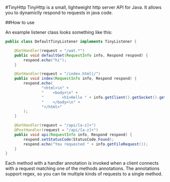 #TinyHttp
TinyHttp is a small, lightweight http server API for Java. It allows you to dynamiclly respond to requests in java code.

##How to use

An example listener class looks something like this:

```java
public class DefaultTinyListener implements TinyListener {

    @GetHandler(request = "/wat.*")
    public void defaultGet(RequestInfo info, Respond respond) {
        respond.echo("hi");
    }

    @GetHandler(request = "/index.html|/")
    public void index(RequestInfo info, Respond respond) {
        respond.echo(
                "<html>\n" +
                "    <body>\n" +
                "        <h1>Hello " + info.getClient().getSocket().getInetAddress().toString().substring(1) + "!</h1>\n" +
                "    </body>\n" +
                "</html>"
        );
    }

    @GetHandler(request = "/api/[a-z]+")
    @PostHandler(request = "/api/[a-z]+")
    public void api(RequestInfo info, Respond respond) {
        respond.setStatusCode(StatusCode.Found);
        respond.echo("You requested " + info.getFileRequest());
    }
}
```

Each method with a handler annotation is invoked when a client connects with a request matching one of the methods annotations.
The annotations support regex, so you can tie multiple kinds of requests to a single method.

